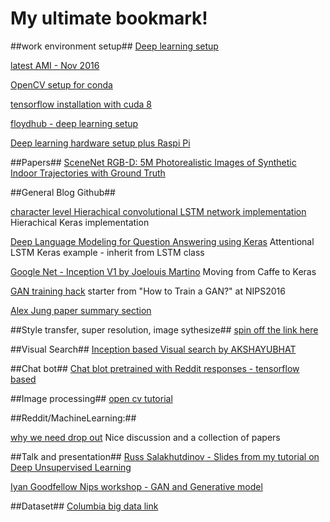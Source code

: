 # My ultimate bookmark!

##work environment setup##
[Deep learning setup](http://efavdb.com/deep-learning-with-jupyter-on-aws/)

[latest AMI - Nov 2016](https://github.com/Miej/GoDeeper)

[OpenCV setup for conda](http://stackoverflow.com/questions/23119413/how-to-install-python-opencv-through-conda)

[tensorflow installation with cuda 8](http://expressionflow.com/2016/10/09/installing-tensorflow-on-an-aws-ec2-p2-gpu-instance/)

[floydhub - deep learning setup](https://github.com/floydhub/dl-setup)

[Deep learning hardware setup plus Raspi Pi](https://www.oreilly.com/learning/build-a-super-fast-deep-learning-machine-for-under-1000)


##Papers##
[SceneNet RGB-D: 5M Photorealistic Images of Synthetic Indoor Trajectories with Ground Truth](http://robotvault.bitbucket.org/scenenet-rgbd.html)



##General Blog Github##

[character level Hierachical convolutional LSTM network implementation](https://offbit.github.io/how-to-read/)
Hierachical Keras implementation 

[Deep Language Modeling for Question Answering using Keras](http://benjaminbolte.com/blog/2016/keras-language-modeling.html)
Attentional LSTM Keras example - inherit from LSTM class

[Google Net - Inception V1 by Joelouis Martino](http://joelouismarino.github.io/blog_posts/blog_googlenet_keras.html) 
Moving from Caffe to Keras

[GAN training hack](https://github.com/soumith/ganhacks)
starter from "How to Train a GAN?" at NIPS2016

[Alex Jung paper summary section](https://github.com/aleju/papers/tree/master/neural-nets)


##Style transfer, super resolution, image sythesize##
[spin off the link here](https://github.com/richliao/richliao/blob/master/image_synthesis.md)

##Visual Search##
[Inception based Visual search by AKSHAYUBHAT](https://github.com/AKSHAYUBHAT/VisualSearchServer)

##Chat bot##
[Chat blot pretrained with Reddit responses - tensorflow based](https://github.com/pender/chatbot-rnn)



##Image processing##
[open cv tutorial](https://opencv-python-tutroals.readthedocs.io/en/latest/py_tutorials/py_tutorials.html)



##Reddit/MachineLearning:##

[why we need drop out](https://www.reddit.com/r/MachineLearning/comments/5l3f1c/d_what_happened_to_dropout/)
Nice discussion and a collection of papers



##Talk and presentation##
[Russ Salakhutdinov - Slides from my tutorial on Deep Unsupervised Learning](http://www.cs.cmu.edu/~rsalakhu/talk_unsup.pdf)

[Iyan Goodfellow Nips workshop - GAN and Generative model](http://www.iangoodfellow.com/slides/2016-12-04-NIPS.pdf)



##Dataset##
[Columbia big data link](http://www.ee.columbia.edu/~cylin/course/bigdata/getdatasetinfo.html)

